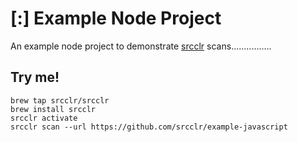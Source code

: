 # [:] Example Node Project

An example node project to demonstrate [srcclr](https://www.srcclr.com) scans................

## Try me!

```
brew tap srcclr/srcclr
brew install srcclr
srcclr activate
srcclr scan --url https://github.com/srcclr/example-javascript
```
